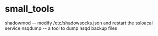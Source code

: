 # small_tools
shadowmod -- modify /etc/shadowsocks.json and restart the ssloacal service
nsqdump   -- a tool to dump nsqd backup files
